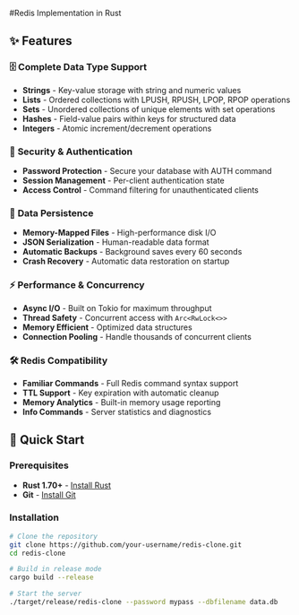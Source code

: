 #Redis Implementation in Rust



## ✨ Features

### 🗄️ **Complete Data Type Support**
- **Strings** - Key-value storage with string and numeric values
- **Lists** - Ordered collections with LPUSH, RPUSH, LPOP, RPOP operations
- **Sets** - Unordered collections of unique elements with set operations
- **Hashes** - Field-value pairs within keys for structured data
- **Integers** - Atomic increment/decrement operations

### 🔐 **Security & Authentication**
- **Password Protection** - Secure your database with AUTH command
- **Session Management** - Per-client authentication state
- **Access Control** - Command filtering for unauthenticated clients

### 💾 **Data Persistence**
- **Memory-Mapped Files** - High-performance disk I/O
- **JSON Serialization** - Human-readable data format
- **Automatic Backups** - Background saves every 60 seconds
- **Crash Recovery** - Automatic data restoration on startup

### ⚡ **Performance & Concurrency**
- **Async I/O** - Built on Tokio for maximum throughput
- **Thread Safety** - Concurrent access with `Arc<RwLock<>>`
- **Memory Efficient** - Optimized data structures
- **Connection Pooling** - Handle thousands of concurrent clients

### 🛠️ **Redis Compatibility**
- **Familiar Commands** - Full Redis command syntax support
- **TTL Support** - Key expiration with automatic cleanup
- **Memory Analytics** - Built-in memory usage reporting
- **Info Commands** - Server statistics and diagnostics

## 🚀 Quick Start

### Prerequisites
- **Rust 1.70+** - [Install Rust](https://rustup.rs/)
- **Git** - [Install Git](https://git-scm.com/downloads)

### Installation

```bash
# Clone the repository
git clone https://github.com/your-username/redis-clone.git
cd redis-clone

# Build in release mode
cargo build --release

# Start the server
./target/release/redis-clone --password mypass --dbfilename data.db
